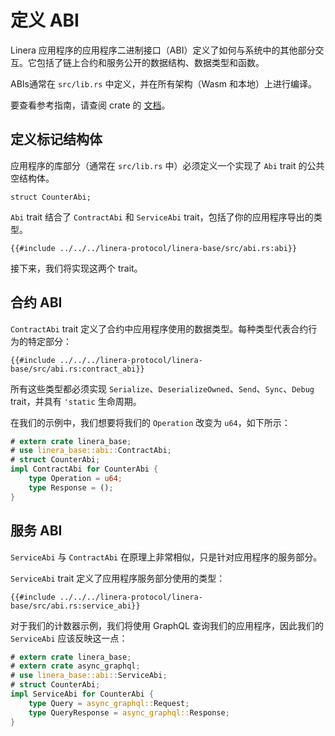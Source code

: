 # 定义 ABI

Linera 应用程序的应用程序二进制接口（ABI）定义了如何与系统中的其他部分交互。它包括了链上合约和服务公开的数据结构、数据类型和函数。

ABIs通常在 `src/lib.rs` 中定义，并在所有架构（Wasm 和本地）上进行编译。

要查看参考指南，请查阅 crate 的 [文档](https://docs.rs/linera-base/latest/linera_base/abi/)。

## 定义标记结构体

应用程序的库部分（通常在 `src/lib.rs` 中）必须定义一个实现了 `Abi` trait 的公共空结构体。

```rust,ignore
struct CounterAbi;
```

`Abi` trait 结合了 `ContractAbi` 和 `ServiceAbi` trait，包括了你的应用程序导出的类型。

```rust,ignore
{{#include ../../../linera-protocol/linera-base/src/abi.rs:abi}}
```

接下来，我们将实现这两个 trait。

## 合约 ABI

`ContractAbi` trait 定义了合约中应用程序使用的数据类型。每种类型代表合约行为的特定部分：

```rust,ignore
{{#include ../../../linera-protocol/linera-base/src/abi.rs:contract_abi}}
```

所有这些类型都必须实现 `Serialize`、`DeserializeOwned`、`Send`、`Sync`、`Debug` trait，并具有 `'static` 生命周期。

在我们的示例中，我们想要将我们的 `Operation` 改变为 `u64`，如下所示：

```rust
# extern crate linera_base;
# use linera_base::abi::ContractAbi;
# struct CounterAbi;
impl ContractAbi for CounterAbi {
    type Operation = u64;
    type Response = ();
}
```

## 服务 ABI

`ServiceAbi` 与 `ContractAbi` 在原理上非常相似，只是针对应用程序的服务部分。

`ServiceAbi` trait 定义了应用程序服务部分使用的类型：

```rust,ignore
{{#include ../../../linera-protocol/linera-base/src/abi.rs:service_abi}}
```

对于我们的计数器示例，我们将使用 GraphQL 查询我们的应用程序，因此我们的 `ServiceAbi` 应该反映这一点：

```rust
# extern crate linera_base;
# extern crate async_graphql;
# use linera_base::abi::ServiceAbi;
# struct CounterAbi;
impl ServiceAbi for CounterAbi {
    type Query = async_graphql::Request;
    type QueryResponse = async_graphql::Response;
}
```
